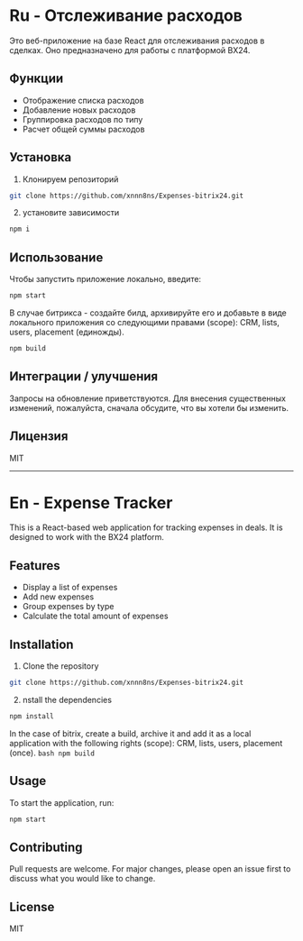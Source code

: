 # Ru - Отслеживание расходов

Это веб-приложение на базе React для отслеживания расходов в сделках. Оно предназначено для работы с платформой BX24.

## Функции

- Отображение списка расходов
- Добавление новых расходов
- Группировка расходов по типу
- Расчет общей суммы расходов

## Установка

1. Клонируем репозиторий
```bash
git clone https://github.com/xnnn8ns/Expenses-bitrix24.git
```
2. установите зависимости
```bash
npm i
```

## Использование
Чтобы запустить приложение локально, введите:
```bash
npm start
```

В случае битрикса - создайте билд, архивируйте его и добавьте в виде локального приложения со следующими правами (scope): CRM, lists, users, placement (единожды).
```bash
npm build
```

## Интеграции / улучшения
Запросы на обновление приветствуются. Для внесения существенных изменений, пожалуйста, сначала обсудите, что вы хотели бы изменить.

## Лицензия

MIT

---

# En - Expense Tracker

This is a React-based web application for tracking expenses in deals. It is designed to work with the BX24 platform.

## Features

- Display a list of expenses
- Add new expenses
- Group expenses by type
- Calculate the total amount of expenses

## Installation

1. Clone the repository
```bash
git clone https://github.com/xnnn8ns/Expenses-bitrix24.git
```

2. nstall the dependencies
```bash
npm install
```

In the case of bitrix, create a build, archive it and add it as a local application with the following rights (scope): CRM, lists, users, placement (once).
``bash
npm build
``

## Usage
To start the application, run:
```bash
npm start
```

## Contributing
Pull requests are welcome. For major changes, please open an issue first to discuss what you would like to change.

## License

MIT
